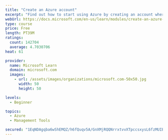 ```yaml
---
title: "Create an Azure account"
excerpt: "Find out how to start using Azure by creating an account where you’ll see services and personal settings for identity, billing, and preferences."
webUrl: https://docs.microsoft.com/en-us/learn/modules/create-an-azure-account/
type: course
price: Free
length: PT39M
ratings:
  count: 142704
  average: 4.7030706
heat: 61

provider:
  name: Microsoft Learn
  domain: microsoft.com
  images:
    - url: /assets/images/organizations/microsoft.com-50x50.jpg
      width: 50
      height: 50

levels:
  - Beginner

topics:
  - Azure
  - Management Tools

secured: "1EqNDAgqba6wShEMQZ/h6fQuqv5A/GnXMjRQQNrrxtvvXTpccsxysL6fzMUIBpMd2SoNvuo+eSN2Op3si/0p1y10yvlSkBc2YcTvvchdTxmRgoG826+iAxsMT6nE8C9q5VC59bC2hOkFm+RdIFQjt35xk0HM/zZpcFKLf6jrhf5mSNtnHv/uXX1YWA/gmQP2ojWOcfSTPvUrd/R3zfKzcNzyiIxi8ttDfCTnDC1Y3V6FEtVg3SJfvJB6AQTmmYMvlI5XHypfM9aByEvgI6OatsZchAcQe910G2Gd4IiQIzOtKha8LhwParuHQY+hcNPlKfR9q9U441k/iS3ymOf8vIq2YDxNZWCtG8CXt7/iOQWCmyPNDUBVN9uNpfX3XTlCrukwQm0dC+CvjwSC8E9D93XkRKquvO/mcjRGds3z0MoUkPfQ4+G/GeMpEJPNYT0K;AHK+oYY0syfOpRfj9ZXw7A=="
---
```


